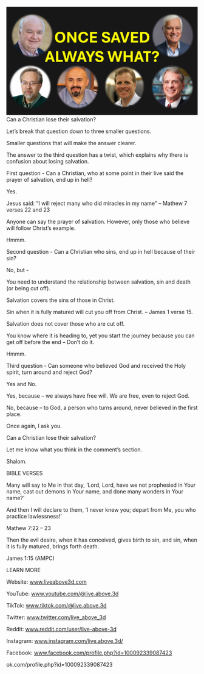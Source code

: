 ![Video cover image](./cover.jpg "cover photo")
Can a Christian lose their salvation?

Let’s break that question down to three smaller questions.

Smaller questions that will make the answer clearer.

The answer to the third question has a twist, which explains why there is confusion about losing salvation.

First question - Can a Christian, who at some point in their live said the prayer of salvation, end up in hell?

Yes.

Jesus said: “I will reject many who did miracles in my name” – Mathew 7 verses 22 and 23

Anyone can say the prayer of salvation. However, only those who believe will follow Christ’s example.

Hmmm.

Second question - Can a Christian who sins, end up in hell because of their sin?

No, but -

You need to understand the relationship between salvation, sin and death (or being cut off).

Salvation covers the sins of those in Christ.

Sin when it is fully matured will cut you off from Christ. – James 1 verse 15.

Salvation does not cover those who are cut off.

You know where it is heading to, yet you start the journey because you can get off before the end – Don’t do it.

Hmmm.

Third question - Can someone who believed God and received the Holy spirit, turn around and reject God?

Yes and No.

Yes, because – we always have free will. We are free, even to reject God.

No, because – to God, a person who turns around, never believed in the first place.

Once again, I ask you.

Can a Christian lose their salvation?

Let me know what you think in the comment’s section.

Shalom.


BIBLE VERSES

Many will say to Me in that day, ‘Lord, Lord, have we not prophesied in Your name, cast out demons in Your name, and done many wonders in Your name?’

And then I will declare to them, ‘I never knew you; depart from Me, you who practice lawlessness!’

Mathew 7:22 – 23

Then the evil desire, when it has conceived, gives birth to sin, and sin, when it is fully matured, brings forth death.

James 1:15 (AMPC)


LEARN MORE

Website: www.liveabove3d.com

YouTube: www.youtube.com/@live.above.3d

TikTok: www.tiktok.com/@live.above.3d

Twitter: www.twitter.com/live_above_3d

Reddit: www.reddit.com/user/live-above-3d

Instagram: www.instagram.com/live.above.3d/

Facebook: www.facebook.com/profile.php?id=100092339087423





ok.com/profile.php?id=100092339087423





